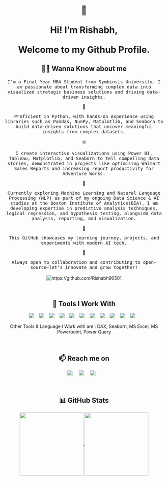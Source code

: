 <h1 align="center"> 👋
<p align="center">Hi! I’m Rishabh,</p>
<p align="center">Welcome to my Github Profile.</p>
</h1>

<h2><p align="center"> 👨‍💻 Wanna Know about me</p></h2>

<p align="center">
  <samp>
    I’m a Final Year MBA Student from Symbiosis University. I am passionate about transforming complex data into visualized strategic business solutions and driving data-driven insights.
  </samp>
</p>
<p align="center">
  🐍
</p>
<p align="center">
  <samp>
    Proficient in Python, with hands-on experience using libraries such as Pandas, NumPy, Matplotlib, and Seaborn to build data-driven solutions that uncover meaningful insights from complex datasets.
  </samp>
</p>
<p align="center">
  📊
</p>
<p align="center">
  <samp>
    I create interactive visualizations using Power BI, Tableau, Matplotlib, and Seaborn to tell compelling data stories, demonstrated in projects like optimising Walmart Sales Reports and increasing report productivity for Adventure Works.
  </samp>
</p>
<p align="center">
  🤖 
</p>
<p align="center">
  <samp>
    Currently exploring Machine Learning and Natural Language Processing (NLP) as part of my ongoing Data Science & AI studies at the Boston Institute of Analytics(BIA). I am developing expertise in predictive analysis techniques, logical regression, and hypothesis testing, alongside data analysis, reporting, and visualization.
  </samp>
</p>
<p align="center">
  🚀
</p>
<p align="center">
  <samp>
    This GitHub showcases my learning journey, projects, and experiments with modern AI tech.
  </samp>
</p>
<p align="center">
  🤝
</p>
<p align="center">
  <samp>
    Always open to collaboration and contributing to open-source—let’s innovate and grow together!
  </samp>
  <br> <br>
  <img src="https://komarev.com/ghpvc/?username=Rishabh90501" alt="https://github.com/Rishabh90501" />
</p>

<br>

<h2 align="center"> 🔭 Tools I Work With</h2>
<p align="center">
  <img src="https://custom-icon-badges.demolab.com/badge/Power%20BI-F1C912?logo=power-bi&logoColor=fff" />&nbsp;&nbsp;&nbsp;
  <img src="https://img.shields.io/badge/Python-3776AB?logo=python&logoColor=fff" />&nbsp;&nbsp;&nbsp;
  <img src="https://img.shields.io/badge/MySQL-4479A1?logo=mysql&logoColor=fff" />&nbsp;&nbsp;&nbsp;
  <img src="https://img.shields.io/badge/SQLite-%2307405e.svg?logo=sqlite&logoColor=white" />&nbsp;&nbsp;&nbsp;
  <img src="https://img.shields.io/badge/Pandas-150458?logo=pandas&logoColor=fff" />&nbsp;&nbsp;&nbsp;
  <img src="https://img.shields.io/badge/NumPy-4DABCF?logo=numpy&logoColor=fff" />&nbsp;&nbsp;&nbsp;
  <img src="https://custom-icon-badges.demolab.com/badge/Matplotlib-71D291?logo=matplotlib&logoColor=fff" />&nbsp;&nbsp;&nbsp;
  <img src="https://img.shields.io/badge/-scikit--learn-%23F7931E?logo=scikit-learn&logoColor=white" />&nbsp;&nbsp;&nbsp;
  <img src="https://img.shields.io/badge/TensorFlow-ff8f00?logo=tensorflow&logoColor=white" />&nbsp;&nbsp;&nbsp;
  <img src="https://img.shields.io/badge/PyTorch-ee4c2c?logo=pytorch&logoColor=white" />&nbsp;&nbsp;&nbsp;
  <img src="https://custom-icon-badges.demolab.com/badge/Tableau-0176D3?logo=tableau&logoColor=fff" />&nbsp;&nbsp;&nbsp;
</p>
<p align="center">Other Tools & Language I Work with are : DAX, Seaborn, MS Excel, MS Powerpoint, Power Query</p>

<br>

<h2  align="center">📫 Reach me on</h2>
<p align="center">
  <a target="_blank"href="https://www.linkedin.com/in/rishabh-salian/"><img src="https://img.shields.io/badge/linkedin-%230077B5.svg?&style=for-the-badge&logo=linkedin&logoColor=white" /></a>&nbsp;&nbsp;&nbsp;&nbsp;
  <a href="mailto:rishahbh.salian@outlook.com?subject=Hello%20Rishabh,%20From%20Github"><img src="https://img.shields.io/badge/gmail-%23D14836.svg?&style=for-the-badge&logo=gmail&logoColor=white" /></a>&nbsp;&nbsp;&nbsp;&nbsp;
  <a href="https://www.instagram.com/rs_ronnie9501"><img src="https://img.shields.io/badge/Instagram-%23E4405F.svg?&style=for-the-badge&logo=Instagram&logoColor=white?" /></a>&nbsp;&nbsp;&nbsp;&nbsp;
</p>

<br>

<h2  align="center">📊 GitHub Stats</h2>
<p align="center">
  <a href="https://github.com/Rishabh90501/github-readme-stats">
  <img height=200 align="center" src="https://github-readme-stats.vercel.app/api?username=Rishabh90501&show_icons=true&hide=contribs,prs&cache_seconds=86400&theme=github_dark_dimmed" />
  </a>
  <a href="https://github.com/Rishabh90501/convoychat">
  <img height=200 align="center" src="https://github-readme-stats.vercel.app/api/top-langs?username=Rishabh90501&theme=github_dark_dimmed&layout=compact&langs_count=8&card_width=320" />
  </a>
</p>
